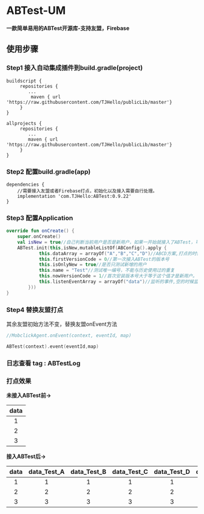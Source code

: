 # ABTest-UM
**一款简单易用的ABTest开源库-支持友盟，Firebase**

## 使用步骤

### Step1 接入自动集成插件到build.gradle(project)

```
buildscript {
     repositories {
        ...
         maven { url 'https://raw.githubusercontent.com/TJHello/publicLib/master'}
     }
}

allprojects {
     repositories {
        ...
        maven { url 'https://raw.githubusercontent.com/TJHello/publicLib/master'}
     }
}

```

### Step2 配置build.gradle(app)


```
dependencies {
    //需要接入友盟或者Firebase打点，初始化以及接入需要自行处理。
    implementation 'com.TJHello:ABTest:0.9.22'
}
```

### Step3 配置Application

```kotlin
override fun onCreate() {
    super.onCreate()
    val isNew = true//自己判断当前用户是否是新用户，如果一开始就接入了ABTest，可以写成true。
    ABTest.init(this,isNew,mutableListOf(ABConfig().apply {
            this.dataArray = arrayOf("A","B","C","D")//ABCD方案,打点的时候以这个来区分。
            this.firstVersionCode = 0//第一次接入ABTest的版本号
            this.isOnlyNew = true//是否只测试新增的用户
            this.name = "Test"//测试唯一编号，不能与历史使用过的重复
            this.nowVersionCode = 1//首次安装版本号大于等于这个值才是新用户。
            this.listenEventArray = arrayOf("data")//监听的事件,空的时候监听所有事件
        }))
}

```

### Step4 替换友盟打点

其余友盟初始方法不变，替换友盟onEvent方法

```kotlin
//MobclickAgent.onEvent(context, eventId, map)

ABTest(context).event(eventId,map)

```

### 日志查看 tag : ABTestLog

### 打点效果

**未接入ABTest前->**

data |
:---:|
1 |
2 |
3 |



**接入ABTest后->**

data | data_Test_A | data_Test_B | data_Test_C | data_Test_D | data_Test_all |
:---:|:---:|:---:|:---:|:---:|:---:|
1 | 1 | 1 | 1 | 1 | 1 |
2 | 2 | 2 | 2 | 2 | 2 |
3 | 3 | 3 | 3 | 3 | 3 |


